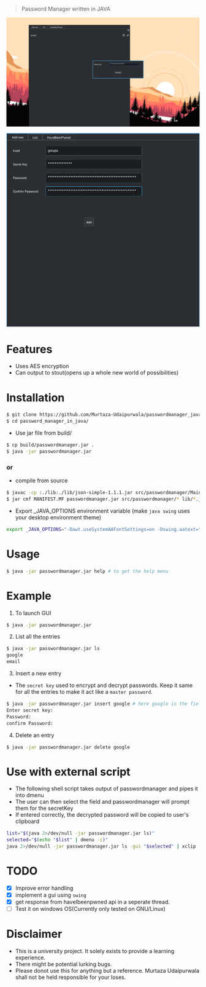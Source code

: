 > Password Manager written in JAVA

![password manager](assets/2.png)

![password manager](assets/1.png)

# Features
- Uses AES encryption
- Can output to stout(opens up a whole new world of possibilities)

# Installation
```bash
$ git clone https://github.com/Murtaza-Udaipurwala/passwordmanager_java
$ cd password_manager_in_java/
```

- Use jar file from build/
```bash
$ cp build/passwordmanager.jar .
$ java -jar passwordmanager.jar
```

### or

- compile from source
```bash
$ javac -cp :./lib:./lib/json-simple-1.1.1.jar src/passwordmanager/Main.java src/passwordmanager/gui/*.java
$ jar cmf MANIFEST.MF passwordmanager.jar src/passwordmanager/* lib/*.jar
```

- Export _JAVA_OPTIONS environment variable (make `java swing` uses your desktop environment theme)
```bash
export _JAVA_OPTIONS="-Dawt.useSystemAAFontSettings=on -Dswing.aatext=true -Dswing.defaultlaf=com.sun.java.swing.plaf.gtk.GTKLookAndFeel -Dswing.crossplatformlaf=com.sun.java.swing.plaf.gtk.GTKLookAndFeel ${_JAVA_OPTIONS}"
```

# Usage
```bash
$ java -jar passwordmanager.jar help # to get the help menu
```

# Example
1. To launch GUI
```bash
$ java -jar passwordmanager.jar
```

2. List all the entries
```bash
$ java -jar passwordmanager.jar ls
google
email
```

3. Insert a new entry
- The `secret key` used to encrypt and decrypt passwords. Keep it same for all the entries to make it act like a `master password`.
```bash
$ java -jar passwordmanager.jar insert google # here google is the field name
Enter secret key:
Password:
confirm Password:
```

4. Delete an entry
```bash
$ java -jar passwordmanager.jar delete google
```

# Use with external script
- The following shell script takes output of passwordmanager and pipes it into dmenu
- The user can then select the field and passwordmanager will prompt them for the secretKey
- If entered correctly, the decrypted password will be copied to user's clipboard
```bash
list="$(java 2>/dev/null -jar passwordmanager.jar ls)"
selected="$(echo "$list" | dmenu -i)"
java 2>/dev/null -jar passwordmanager.jar ls -gui "$selected" | xclip -selection clipboard
```

# TODO
- [x] Improve error handling
- [x] implement a gui using `swing`
- [x] get response from haveIbeenpwned api in a seperate thread.
- [ ] Test it on windows OS(Currently only tested on GNU/Linux)

# Disclaimer
- This is a university project. It solely exists to provide a learning experience.
- There might be potential lurking bugs.
- Please donot use this for anything but a reference. Murtaza Udaipurwala shall not be held responsible for your loses.
